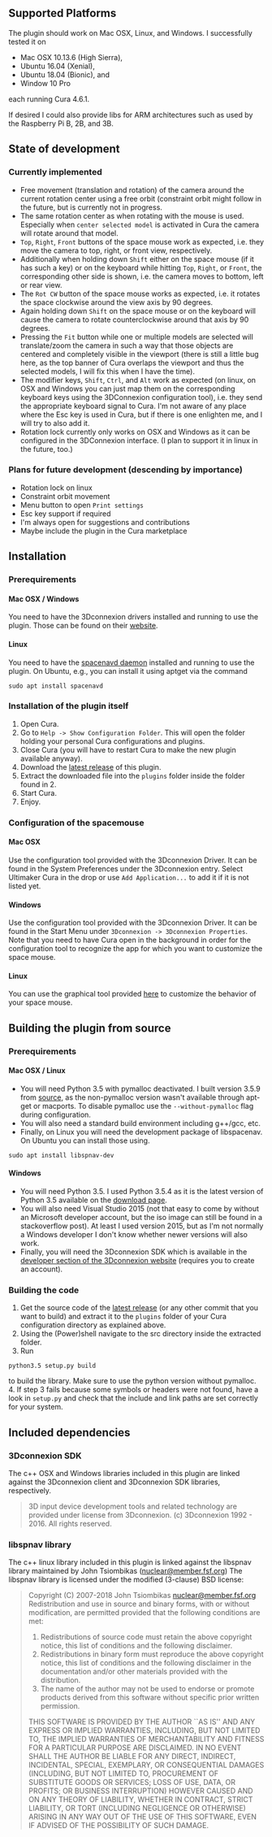 Supported Platforms
---
The plugin should work on Mac OSX, Linux, and Windows. I successfully tested it on
* Mac OSX 10.13.6 (High Sierra),
* Ubuntu 16.04 (Xenial),
* Ubuntu 18.04 (Bionic), and
* Window 10 Pro

each running Cura 4.6.1.

If desired I could also provide libs for ARM architectures such as used by the Raspberry Pi B, 2B, and 3B.


State of development
---
### Currently implemented
* Free movement (translation and rotation) of the camera around the current rotation center using a free orbit (constraint orbit might follow in the future, but is currently not in progress.
* The same rotation center as when rotating with the mouse is used. Especially when `center selected model` is activated in Cura the camera will rotate around that model.
* `Top`, `Right`, `Front` buttons of the space mouse work as expected, i.e. they move the camera to top, right, or front view, respectively.
* Additionally when holding down `Shift` either on the space mouse (if it has such a key) or on the keyboard while hitting `Top`, `Right`, or `Front`, the corresponding other side is shown, i.e. the camera moves to bottom, left or rear view.
* The `Rot CW` button of the space mouse works as expected, i.e. it rotates the space clockwise around the view axis by 90 degrees.
* Again holding down `Shift` on the space mouse or on the keyboard will cause the camera to rotate counterclockwise around that axis by 90 degrees.
* Pressing the `Fit` button while one or multiple models are selected will translate/zoom the camera in such a way that those objects are centered and completely visible in the viewport (there is still a little bug here, as the top banner of Cura overlaps the viewport and thus the selected models, I will fix this when I have the time).
* The modifier keys, `Shift`, `Ctrl`, and `Alt` work as expected (on linux, on OSX and Windows you can just map them on the corresponding keyboard keys using the 3DConnexion configuration tool), i.e. they send the appropriate keyboard signal to Cura. I'm not aware of any place where the Esc key is used in Cura, but if there is one enlighten me, and I will try to also add it.
* Rotation lock currently only works on OSX and Windows as it can be configured in the 3DConnexion interface. (I plan to support it in linux in the future, too.)

### Plans for future development (descending by importance)
* Rotation lock on linux
* Constraint orbit movement
* Menu button to open `Print settings`
* Esc key support if required
* I'm always open for suggestions and contributions
* Maybe include the plugin in the Cura marketplace


Installation
---
### Prerequirements
#### Mac OSX / Windows
You need to have the 3Dconnexion drivers installed and running to use the plugin. Those can be found on their [website](https://www.3dconnexion.de/service/drivers.html).
#### Linux
You need to have the [spacenavd daemon](http://spacenav.sourceforge.net) installed and running to use the plugin. On Ubuntu, e.g., you can install it using aptget via the command
```
sudo apt install spacenavd
```

### Installation of the plugin itself
1. Open Cura.
2. Go to `Help -> Show Configuration Folder`. This will open the folder holding your personal Cura configurations and plugins.
3. Close Cura (you will have to restart Cura to make the new plugin available anyway).
4. Download the [latest release](https://github.com/FlyingSamson/SpaceMouseTool/releases/latest) of this plugin.
5. Extract the downloaded file into the `plugins` folder inside the folder found in 2.
6. Start Cura.
7. Enjoy.

### Configuration of the spacemouse
#### Mac OSX
Use the configuration tool provided with the 3Dconnexion Driver. It can be found in the System Preferences under the 3Dconnexion entry. Select Ultimaker Cura in the drop or use `Add Application...` to add it if it is not listed yet.
#### Windows
Use the configuration tool provided with the 3Dconnexion Driver. It can be found in the Start Menu under `3Dconnexion -> 3Dconnexion Properties`. Note that you need to have Cura open in the background in order for the configuration tool to recognize the app for which you want to customize the space mouse.
#### Linux
You can use the graphical tool provided [here](https://github.com/FreeSpacenav/spnavcfg/releases) to customize the behavior of your space mouse.  


Building the plugin from source
---
### Prerequirements
#### Mac OSX / Linux
* You will need Python 3.5 with pymalloc deactivated. I built version 3.5.9 from [source](https://www.python.org/downloads/release/python-359/), as the non-pymalloc version wasn't available through apt-get or macports. To disable pymalloc use the `--without-pymalloc` flag during configuration.
* You will also need a standard build environment including g++/gcc, etc.  
* Finally, on Linux you will need the development package of libspacenav. On Ubuntu you can install those using.
```
sudo apt install libspnav-dev
```

#### Windows
* You will need Python 3.5. I used Python 3.5.4 as it is the latest version of Python 3.5 available on the [download page](https://www.python.org/downloads/windows/).
* You will also need Visual Studio 2015 (not that easy to come by without an Microsoft developer account, but the iso image can still be found in a stackoverflow post). At least I used version 2015, but as I'm not normally a Windows developer I don't know whether newer versions will also work.
* Finally, you will need the 3Dconnexion SDK which is available in the [developer section of the 3Dconnexion website](https://www.3dconnexion.de/service/software-developer.html) (requires you to create an account).

### Building the code
1. Get the source code of the [latest release](https://github.com/FlyingSamson/SpaceMouseTool/releases/latest) (or any other commit that you want to build) and extract it to the `plugins` folder of your Cura configuration directory as explained above.
2. Using the (Power)shell navigate to the src directory inside the extracted folder.
3. Run
```
python3.5 setup.py build
```
to build the library. Make sure to use the python version without pymalloc.
4. If step 3 fails because some symbols or headers were not found, have a look in `setup.py` and check that the include and link paths are set correctly for your system.

Included dependencies
---
### 3Dconnexion SDK
The c++ OSX and Windows libraries included in this plugin are linked against the 3Dconnexion client and 3Dconnexion SDK libraries, respectively.
> 3D input device development tools and related technology are provided under license from 3Dconnexion. (c) 3Dconnexion 1992 - 2016. All rights reserved.


### libspnav library
The c++ linux library included in this plugin is linked against the libspnav library
maintained by John Tsiombikas (nuclear@member.fsf.org)
The libspnav library is licensed under the modified (3-clause) BSD license:

> Copyright (C) 2007-2018 John Tsiombikas <nuclear@member.fsf.org>  
> Redistribution and use in source and binary forms, with or without
modification, are permitted provided that the following conditions are met:
>
> 1. Redistributions of source code must retain the above copyright notice, this
   list of conditions and the following disclaimer.
> 2. Redistributions in binary form must reproduce the above copyright notice,
   this list of conditions and the following disclaimer in the documentation
   and/or other materials provided with the distribution.
> 3. The name of the author may not be used to endorse or promote products
   derived from this software without specific prior written permission.
>
> THIS SOFTWARE IS PROVIDED BY THE AUTHOR ``AS IS'' AND ANY EXPRESS OR IMPLIED
WARRANTIES, INCLUDING, BUT NOT LIMITED TO, THE IMPLIED WARRANTIES OF
MERCHANTABILITY AND FITNESS FOR A PARTICULAR PURPOSE ARE DISCLAIMED. IN NO
EVENT SHALL THE AUTHOR BE LIABLE FOR ANY DIRECT, INDIRECT, INCIDENTAL, SPECIAL,
EXEMPLARY, OR CONSEQUENTIAL DAMAGES (INCLUDING, BUT NOT LIMITED TO, PROCUREMENT
OF SUBSTITUTE GOODS OR SERVICES; LOSS OF USE, DATA, OR PROFITS; OR BUSINESS
INTERRUPTION) HOWEVER CAUSED AND ON ANY THEORY OF LIABILITY, WHETHER IN
CONTRACT, STRICT LIABILITY, OR TORT (INCLUDING NEGLIGENCE OR OTHERWISE) ARISING
IN ANY WAY OUT OF THE USE OF THIS SOFTWARE, EVEN IF ADVISED OF THE POSSIBILITY
OF SUCH DAMAGE.
